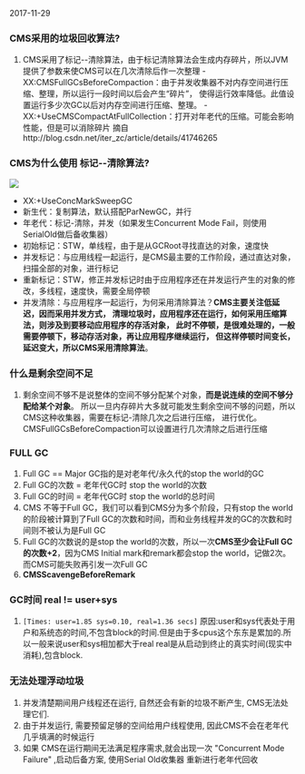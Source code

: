 2017-11-29
### CMS采用的垃圾回收算法?
1. CMS采用了标记--清除算法，由于标记清除算法会生成内存碎片，所以JVM提供了参数来使CMS可以在几次清除后作一次整理
-XX:CMSFullGCsBeforeCompaction：由于并发收集器不对内存空间进行压缩、整理，所以运行一段时间以后会产生“碎片”，
使得运行效率降低。此值设置运行多少次GC以后对内存空间进行压缩、整理。
-XX:+UseCMSCompactAtFullCollection：打开对年老代的压缩。可能会影响性能，但是可以消除碎片
摘自http://blog.csdn.net/iter_zc/article/details/41746265

### CMS为什么使用 标记--清除算法?
![](https://segmentfault.com/img/bVtUHO)

- XX:+UseConcMarkSweepGC
- 新生代：复制算法，默认搭配ParNewGC，并行
- 年老代：标记-清除，并发（如果发生Concurrent Mode Fail，则使用SerialOld做后备收集器）
- 初始标记：STW，单线程，由于是从GCRoot寻找直达的对象，速度快
- 并发标记：与应用线程一起运行，是CMS最主要的工作阶段，通过直达对象，扫描全部的对象，进行标记
- 重新标记：STW，修正并发标记时由于应用程序还在并发运行产生的对象的修改，多线程，速度快，需要全局停顿
- 并发清除：与应用程序一起运行，为何采用清除算法？**CMS主要关注低延迟，因而采用并发方式，
清理垃圾时，应用程序还在运行，如何采用压缩算法，则涉及到要移动应用程序的存活对象，
此时不停顿，是很难处理的，一般需要停顿下，移动存活对象，再让应用程序继续运行，
但这样停顿时间变长，延迟变大，所以CMS采用清除算法**。

### 什么是剩余空间不足
1. 剩余空间不够不是说整体的空间不够分配某个对象，**而是说连续的空间不够分配给某个对象**。
所以一旦内存碎片大多就可能发生剩余空间不够的问题，所以CMS这种收集器，需要在标记-清除几次之后进行压缩，
进行优化。CMSFullGCsBeforeCompaction可以设置进行几次清除之后进行压缩


### FULL GC

1. Full GC == Major GC指的是对老年代/永久代的stop the world的GC
2. Full GC的次数 = 老年代GC时 stop the world的次数
3. Full GC的时间 = 老年代GC时 stop the world的总时间
4. CMS 不等于Full GC，我们可以看到CMS分为多个阶段，只有stop the world的阶段被计算到了Full GC的次数和时间，而和业务线程并发的GC的次数和时间则不被认为是Full GC
5. Full GC的次数说的是stop the world的次数，所以一次**CMS至少会让Full GC的次数+2**，因为CMS Initial mark和remark都会stop the world，记做2次。而CMS可能失败再引发一次Full GC
6. **CMSScavengeBeforeRemark**

### GC时间 real != user+sys

1. ``[Times: user=1.85 sys=0.10, real=1.36 secs]``
原因:user和sys代表处于用户和系统态的时间,不包含block的时间.但是由于多cpus这个东东是累加的.所以一般来说user和sys相加都大于real
real是从启动到终止的真实时间(现实中消耗),包含block.

### 无法处理浮动垃圾
1. 并发清楚期间用户线程还在运行, 自然还会有新的垃圾不断产生, CMS无法处理它们.
2. 由于并发运行, 需要预留足够的空间给用户线程使用, 因此CMS不会在老年代几乎填满的时候运行
3. 如果 CMS在运行期间无法满足程序需求,就会出现一次 "Concurrent Mode Failure" ,启动后备方案,
使用Serial Old收集器 重新进行老年代回收



